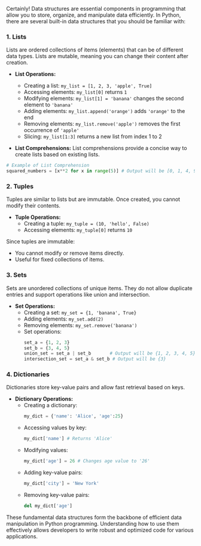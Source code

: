 
Certainly! Data structures are essential components in programming that allow you to store, organize, and manipulate data efficiently. In Python, there are several built-in data structures that you should be familiar with:

### 1. Lists
Lists are ordered collections of items (elements) that can be of different data types. Lists are mutable, meaning you can change their content after creation.

- **List Operations:**
  - Creating a list: `my_list = [1, 2, 3, 'apple', True]`
  - Accessing elements: `my_list[0]` returns `1`
  - Modifying elements: `my_list[1] = 'banana'` changes the second element to `'banana'`
  - Adding elements: `my_list.append('orange')` adds `'orange'` to the end
  - Removing elements: `my_list.remove('apple')` removes the first occurrence of `'apple'`
  - Slicing: `my_list[1:3]` returns a new list from index 1 to 2

- **List Comprehensions:**
List comprehensions provide a concise way to create lists based on existing lists.
```python
# Example of List Comprehension
squared_numbers = [x**2 for x in range(5)] # Output will be [0, 1, 4, 9, 16]
```

### 2. Tuples
Tuples are similar to lists but are immutable. Once created, you cannot modify their contents.

- **Tuple Operations:**
  - Creating a tuple: `my_tuple = (10, 'hello', False)`
  - Accessing elements: `my_tuple[0]` returns `10`
  
Since tuples are immutable:
- You cannot modify or remove items directly.
- Useful for fixed collections of items.

### 3. Sets
Sets are unordered collections of unique items. They do not allow duplicate entries and support operations like union and intersection.

- **Set Operations:**
   - Creating a set: `my_set = {1, 'banana', True}`
   - Adding elements: `my_set.add(2)`
   - Removing elements: `my_set.remove('banana')`
   - Set operations:
     ```python
     set_a = {1, 2, 3}
     set_b = {3, 4, 5}
     union_set = set_a | set_b       # Output will be {1, 2, 3, 4, 5}
     intersection_set = set_a & set_b # Output will be {3}
     ```

### 4. Dictionaries
Dictionaries store key-value pairs and allow fast retrieval based on keys.

- **Dictionary Operations:**
   - Creating a dictionary:
     ```python
     my_dict = {'name': 'Alice', 'age':25}
     ```
   - Accessing values by key:
     ```python
     my_dict['name'] # Returns 'Alice'
     ```
   - Modifying values:
     ```python
     my_dict['age'] = 26 # Changes age value to '26'
     ```
   - Adding key-value pairs:
      ```python
      my_dict['city'] = 'New York'
      ```
   - Removing key-value pairs:
      ```python
      del my_dict['age']
      ```

These fundamental data structures form the backbone of efficient data manipulation in Python programming. Understanding how to use them effectively allows developers to write robust and optimized code for various applications.